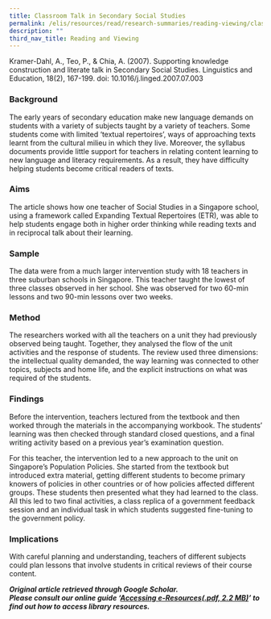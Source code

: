 ```yaml
---
title: Classroom Talk in Secondary Social Studies
permalink: /elis/resources/read/research-summaries/reading-viewing/classroom-talk-in-secondary-social-studies/
description: ""
third_nav_title: Reading and Viewing
---
```

Kramer-Dahl, A., Teo, P., & Chia, A. (2007). Supporting knowledge construction and literate talk in Secondary Social Studies. Linguistics and Education, 18(2), 167-199. doi: 10.1016/j.linged.2007.07.003

### Background

The early years of secondary education make new language demands on students with a variety of subjects taught by a variety of teachers. Some students come with limited ‘textual repertoires’, ways of approaching texts learnt from the cultural milieu in which they live. Moreover, the syllabus documents provide little support for teachers in relating content learning to new language and literacy requirements. As a result, they have difficulty helping students become critical readers of texts.

### Aims

The article shows how one teacher of Social Studies in a Singapore school, using a framework called Expanding Textual Repertoires (ETR), was able to help students engage both in higher order thinking while reading texts and in reciprocal talk about their learning.

### Sample

The data were from a much larger intervention study with 18 teachers in three suburban schools in Singapore. This teacher taught the lowest of three classes observed in her school. She was observed for two 60-min lessons and two 90-min lessons over two weeks.

### Method

The researchers worked with all the teachers on a unit they had previously observed being taught. Together, they analysed the flow of the unit activities and the response of students. The review used three dimensions: the intellectual quality demanded, the way learning was connected to other topics, subjects and home life, and the explicit instructions on what was required of the students.

### Findings

Before the intervention, teachers lectured from the textbook and then worked through the materials in the accompanying workbook. The students’ learning was then checked through standard closed questions, and a final writing activity based on a previous year’s examination question.

For this teacher, the intervention led to a new approach to the unit on Singapore’s Population Policies. She started from the textbook but introduced extra material, getting different students to become primary knowers of policies in other countries or of how policies affected different groups. These students then presented what they had learned to the class. All this led to two final activities, a class replica of a government feedback session and an individual task in which students suggested fine-tuning to the government policy.

### Implications

With careful planning and understanding, teachers of different subjects could plan lessons that involve students in critical reviews of their course content.


_**Original article retrieved through Google Scholar.**_  
**_Please consult our online guide ‘[Accessing e-Resources(.pdf, 2.2 MB)](https://academyofsingaporeteachers-moe-edu-sg-admin.cwp.sg/elis/resources/read/research-summaries/reading-and-viewing/18e45074-6b1b-4ac7-811f-1a8da16c4f81 "Accessing e-Resources")’ to find out how to access library resources._**